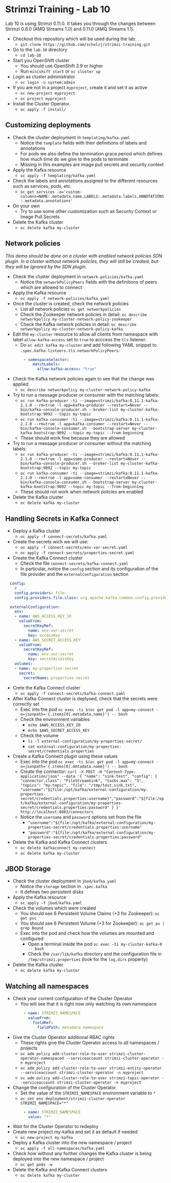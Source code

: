 # Strimzi Training - Lab 10

Lab 10 is using Strimzi 0.11.0. It takes you through the changes between Strimzi 0.8.0 (AMQ Streams 1.0) and 0.11.0 (AMQ Streams 1.1).

* Checkout this repository which will be used during the lab:
  * `git clone https://github.com/scholzj/strimzi-training.git`
* Go to the `lab-10` directory
  * `cd lab-10`
* Start you OpenShift cluster
  * You should use OpenShift 3.9 or higher
  * Run `minishift start` or `oc cluster up`
* Login as cluster administrator
  * `oc login -u system:admin`
* If you are not in a project `myproject`, create it and set it as active
  * `oc new-project myproject`
  * `oc project myproject`
* Install the Cluster Operator
  * `oc apply -f install/`

## Customizing deployments

* Check the cluster deployment in `templating/kafka.yaml`
  * Notice the `template` fields with their definitions of labels and annotations
  * For pods we also define the termination grace period which defines how much time do we give to the pods to terminate
  * Missing in this examples are image pull secrets and security context
* Apply the Kafka resource
  * `oc apply -f templating/kafka.yaml`
* Check the labels and annotations assigned to the different resources such as services, pods, etc.
  * `oc get services -o='custom-columns=NAME:.metadata.name,LABELS:.metadata.labels,ANNOTATIONS:.metadata.annotations'`
* On your own
  * Try to use some other customization such as Security Context or Image Pull Secrets
* Delete the Kafka cluster
  * `oc delete kafka my-cluster`

## Network policies

_This demo should be done on a cluster with enabled network policies SDN plugin. In a cluster without network policies, they will still be created, but they will be ignored by the SDN plugin._

* Check the cluster deployment in `network-policies/kafka.yaml`
  * Notice the `networkPolicyPeers` fields with the definitions of peers which are allowed to connect
* Apply the Kafka resource
  * `oc apply -f network-policies/kafka.yaml`
* Once the cluster is created, check the network policies
  * List all network policies `oc get networkpolicies`
  * Check the Zookeeper network policies in detail: `oc describe networkpolicy my-cluster-network-policy-zookeeper`
  * Check the Kafka network policies in detail: `oc describe networkpolicy my-cluster-network-policy-kafka`
* Edit the `my-cluster` resource to allow all clients from namespace with label `allow-kafka-access` set to `true` to acccess the `tls` listener:
  * Do `oc edit kafka my-cluster` and add following YAML snippet to `.spec.kafka.listeers.tls.networkPolicyPeers`:

```yaml
        - namespaceSelector:
            matchLabels:
              allow-kafka-access: "true"
```

* Check the Kafka network policies again to see that the change was applied
  * `oc describe networkpolicy my-cluster-network-policy-kafka`
* Try to run a message producer or consumer with the matching labels:
  * `oc run kafka-producer -ti --image=strimzi/kafka:0.11.1-kafka-2.1.0 --rm=true -l app=kafka-producer --restart=Never -- bin/kafka-console-producer.sh --broker-list my-cluster-kafka-bootstrap:9092 --topic my-topic`
  * `oc run kafka-consumer -ti --image=strimzi/kafka:0.11.1-kafka-2.1.0 --rm=true -l app=kafka-consumer --restart=Never -- bin/kafka-console-consumer.sh --bootstrap-server my-cluster-kafka-bootstrap:9092 --topic my-topic --from-beginning`
  * These should work fine because they are allowed
* Try to run a message producer or consumer without the matching labels:
  * `oc run kafka-producer -ti --image=strimzi/kafka:0.11.1-kafka-2.1.0 --rm=true -l app=some-producer --restart=Never -- bin/kafka-console-producer.sh --broker-list my-cluster-kafka-bootstrap:9092 --topic my-topic`
  * `oc run kafka-consumer -ti --image=strimzi/kafka:0.11.1-kafka-2.1.0 --rm=true -l app=some-consumer --restart=Never -- bin/kafka-console-consumer.sh --bootstrap-server my-cluster-kafka-bootstrap:9092 --topic my-topic --from-beginning`
  * These should not work when network policies are enabled
* Delete the Kafka cluster
  * `oc delete kafka my-cluster`

## Handling Secrets in Kafka Connect

* Deploy a Kafka cluster 
  * `oc apply -f connect-secrets/kafka.yaml`
* Create the secrets wich we will use:
  * `oc apply -f connect-secrets/env-var-secret.yaml`
  * `oc apply -f connect-secrets/properties-secret.yaml`
* Create the Kafka Connect cluster
  * Check the file `connect-secrets/kafka-connect.yaml`
  * In particular, notice the `config` section and its configuration of the file provider and the `externalConfiguration` section

```yaml
  config:
    # ...
    config.providers: file
    config.providers.file.class: org.apache.kafka.common.config.provider.FileConfigProvider
```     

```yaml
  externalConfiguration:
    env:
    - name: AWS_ACCESS_KEY_ID
      valueFrom:
        secretKeyRef:
          name: env-var-secret
          key: accessKey
    - name: AWS_SECRET_ACCESS_KEY
      valueFrom:
        secretKeyRef:
          name: env-var-secret
          key: secretAccessKey
    volumes:
    - name: my-properties-secret
      secret:
        secretName: properties-secret
```

* Crete the Kafka Connect cluster
  * `oc apply -f connect-secrets/kafka-connect.yaml`
* After Kafka Connect cluster is deplyoed, check that the secrets were correctly set
  * Exec into the pod `oc exec -ti $(oc get pod -l app=my-connect -o=jsonpath='{.items[0].metadata.name}') -- bash`
  * Check the environment variables
    * `echo $AWS_ACCESS_KEY_ID`
    * `echo $AWS_SECRET_ACCESS_KEY`
  * Check the volume
    * `ls -l external-configuration/my-properties-secret/`
    * `cat external-configuration/my-properties-secret/credentials.properties`
* Create a Kafka Connect plugin using these values
  * Exec into the pod `oc exec -ti $(oc get pod -l app=my-connect -o=jsonpath='{.items[0].metadata.name}') -- bash`
  * Create the connector:
    `curl -X POST -H "Content-Type: application/json" --data '{ "name": "sink-test", "config": { "connector.class": "FileStreamSink", "tasks.max": "3", "topics": "my-topic", "file": "/tmp/test.sink.txt", "username":"${file:/opt/kafka/external-configuration/my-properties-secret/credentials.properties:username}","password":"${file:/opt/kafka/external-configuration/my-properties-secret/credentials.properties:password" } }' http://localhost:8083/connectors`
  * Notice the `username` and `password` options set from the file
    * `"username":"${file:/opt/kafka/external-configuration/my-properties-secret/credentials.properties:username"`
    * `"password":"${file:/opt/kafka/external-configuration/my-properties-secret/credentials.properties:password"`
* Delete the Kafka and Kafka Connect clusters
  * `oc delete kafkaconnect my-connect`
  * `oc delete kafka my-cluster`

## JBOD Storage

* Check the cluster deployment in `jbod/kafka.yaml`
  * Notice the `storage` section in `.spec.kafka`
  * It defines two persistent disks
* Apply the Kafka resource
  * `oc apply -f jbod/kafka.yaml`
* Check the volumes which were created
  * You should see 6 Persistent Volume Claims (+3 for Zookeeper): `oc get pvc`
  * You should see 6 Persistent Volume (+3 for Zookeeper): `oc get pv | grep Bound`
  * Exec into the pod and check how the volumes are mounted and configured
    * Open a terminal inside the pod `oc exec -ti my-cluster-kafka-0 -- bash`
    * Check the `/var/lib/kafka` directory and the configuration file in `/tmp/strimzi.properties` (look for the `log.dirs` property)
* Delete the Kafka cluster
  * `oc delete kafka my-cluster`

## Watching all namespaces

* Check your current configuration of the Cluster Operator
  * You will see that it is right now only watching its own namespace

```yaml
        - name: STRIMZI_NAMESPACE
          valueFrom:
            fieldRef:
              fieldPath: metadata.namespace
```

* Give the Cluster Operator additional RBAC rights
  * These rights give the Cluster Operator access to all namespaces / projects
  * `oc adm policy add-cluster-role-to-user strimzi-cluster-operator-namespaced --serviceaccount strimzi-cluster-operator -n myproject`
  * `oc adm policy add-cluster-role-to-user strimzi-entity-operator --serviceaccount strimzi-cluster-operator -n myproject`
  * `oc adm policy add-cluster-role-to-user strimzi-topic-operator --serviceaccount strimzi-cluster-operator -n myproject`
* Change the confgiuratoin of the Cluster Operator
  * Set the value of the `STRIMZI_NAMESPACE` environment variable to `*`
  * `oc set env deployment/strimzi-cluster-operator STRIMZI_NAMESPACE="*"`

```yaml
        - name: STRIMZI_NAMESPACE
          value: "*"
```

* Wait for the Cluster Operator to redeploy
* Create new project my-kafka and set it as default if needed
  * `oc new-project my-kafka`
* Deploy a Kafka cluster into the new namespace / project
  * `oc apply -f all-namespaces/kafka.yaml`
* Check how without any forther changes the Kafka cluster is being deployed into the new namespace / project
  * `oc get pods -w`
* Delete the Kafka and Kafka Connect clusters
  * `oc delete kafka my-cluster`
